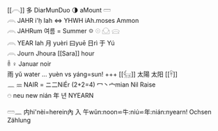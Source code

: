 [[𓇹]] 多 DiarMunDuo 🌗 aMount 𓏠  
𓇺 JAHR i'ḥ Iah ⇔ YHWH iAh.moses Ammon  
𓇺 JAHRum 여름 = Summer 🌣 𓇳 𓈌 𓈍  
𓇺 YEAR Iah 月 yuèri 曰yuē 日rì 于 Yú  
𓇺 Journ Jhoura [[Sara]] hour  
𓎬 ♀ Januar noir  
雨 yǔ water … yuèn vs yáng=sun!	+++ [[𓃶]] 太陽 	太阳 [[𓋹]]  
𓈖 𐦊 NAIR = ニ二NiÉr (2+2=4) 冖丶宀mian  Nil Raise  
𓇸 neu new nián 年 년 NYEARN  

𓏠𓈖 内hi'nèi=herein內 入  午wǔn:noon⋍牛:niú⋍年:nián:nyearn! Ochsen Zählung  
